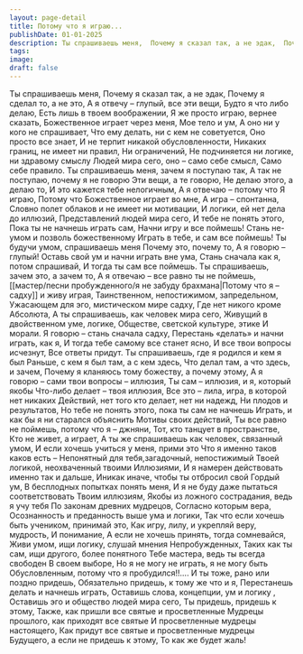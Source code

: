 ```yaml
---
layout: page-detail
title: Потому что я играю...
publishDate: 01-01-2025
description: Ты спрашиваешь меня,  Почему я сказал так, а не эдак,  Почему я сделал то, а не это,  А я отвечу – глупый, все эти вещи,  Будто я что либо делаю,  Есть лишь в твоем воображении,  Я же просто играю, вернее сказать,  Божественное играет через меня,  Мое тело и ум,  А оно ни у кого не спрашивает...
tags:
image:
draft: false
---
```

Ты спрашиваешь меня,  Почему я сказал так, а не эдак,  Почему я сделал то, а не это,  А я отвечу – глупый, все эти вещи,  Будто я что либо делаю,  Есть лишь в твоем воображении,  Я же просто играю, вернее сказать,  Божественное играет через меня,  Мое тело и ум,  А оно ни у кого не спрашивает,  Что ему делать, ни с кем не советуется,  Оно просто все знает,  И не терпит никакой обусловленности,  Никаких границ, не имеет ни правил,  Ни ограничений,  Не подчиняется ни логике, ни здравому смыслу  Людей мира сего, оно – само себе смысл,  Само себе правило.  Ты спрашиваешь меня, зачем я поступаю так,  А так не поступаю, почему я не говорю  Эти вещи, а те говорю,  Не делаю этого, а делаю то,  И это кажется тебе нелогичным,  А я отвечаю – потому что Я играю,  Потому что Божественное играет во мне,  А игра – спонтанна,  Словно полет облаков и не имеет ни мотивации,  И логики, ей нет дела до иллюзий,  Представлений людей мира сего,  И тебе не понять этого,  Пока ты не начнешь играть сам,  Начни игру и все поймешь!  Стань не-умом и позволь божественному  Играть в тебе, и сам все поймешь!  Ты будучи умом, спрашиваешь меня  Почему это, почему то,  А я говорю – глупый!  Оставь свой ум и начни играть вне ума,  Стань сначала как я, потом спрашивай,  И тогда ты сам все поймешь.  Ты спрашиваешь, зачем это, а зачем то,  А я отвечаю – все равно ты не поймешь,  [[мастер/песни пробужденного/я не забуду брахмана|Потому что я – садху]] и живу играя,  Таинственном, непостижимом, запредельном,  Ужасающем для эго, мистическом мире садху,  Где нет никого кроме Абсолюта,  А ты спрашиваешь, как человек мира сего,  Живущий в двойственном уме, логике,  Обществе, светской культуре, этике  И морали.  Я говорю – стань сначала садху,  Перестань «делать» и начни играть, как я,  И тогда тебе самому все станет ясно,  И все твои вопросы исчезнут,  Все ответы придут.  Ты спрашиваешь, где я родился и кем я был  Раньше, с кем я был там, а с кем здесь,  Что делал там, а что здесь, и зачем,  Почему я кланяюсь тому божеству, а почему этому,  А я говорю – сами твои вопросы – иллюзия,  Ты сам – иллюзия, и я, который якобы  Что-либо делает – твоя иллюзия,  Все это – лила, игра, в которой нет никаких  Действий, нет того кто делает, нет ни надежд,  Ни плодов и результатов,  Но тебе не понять этого, пока ты сам не начнешь  Играть, и как бы я ни старался объяснить  Мотивы своих действий,  Ты все равно не поймешь, потому что я – джняни,  Тот, кто танцует в пространстве,  Кто не живет, а играет,  А ты же спрашиваешь как человек, связанный умом,  И если хочешь учиться у меня, прими это  Что я именно таков каков есть –  Непонятный для тебя,загадочный, непостижимый  Твоей логикой, неохваченный твоими  Иллюзиями,  И я намерен действовать именно так и дальше,  Иникак иначе, чтобы ты отбросил свой  Гордый ум,  В бесплодных попытках понять меня,  И я не буду даже пытаться соответствовать  Твоим иллюзиям,  Якобы из ложного сострадания, ведь я учу тебя  По законам древних мудрецов,  Согласно которым вера,  Осознанность и преданность выше ума и логики,  Так что если хочешь быть учеником, принимай это,  Как игру, лилу, и укрепляй веру, мудрость,  И понимание,  А если не хочешь принять, тогда сомневайся,  Живи умом, ищи логику, слушай мнения  Непробужденных,  Таких как ты сам, ищи другого, более понятного  Тебе мастера, ведь ты всегда свободен  В своем выборе,  Но я не могу не играть, я не могу быть  Обусловленным, потому что я пробудился!!....  И ты тоже, рано или поздно придешь,  Обязательно придешь, к тому же что и я,  Перестанешь делать и начнешь играть,  Оставишь слова, концепции, ум и логику ,  Оставишь эго и общество людей мира сего,  Ты придешь, придешь к этому,  Также, как пришли все святые и просветленные  Мудрецы прошлого, как приходят все святые  И просветленные мудрецы настоящего,  Как придут все святые и просветленные мудрецы  Будущего, а если не придешь к этому,  То как же будет жаль!
  
